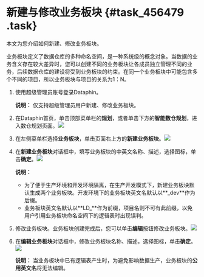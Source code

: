 # 新建与修改业务板块 {#task_456479 .task}

本文为您介绍如何新建、修改业务板块。

业务板块定义了数据仓库的多种命名空间，是一种系统级的概念对象。当数据的业务含义存在较大差异时，您可以创建不同的业务板块让各成员独立管理不同的业务，后续数据仓库的建设将受到业务板块的约束。在同一个业务板块中可能包含多个不同的项目，所以业务板块与项目的关系为1：N。

1.  使用超级管理员账号登录Dataphin。 

    **说明：** 仅支持超级管理员用户新建、修改业务板块。

2.  在Dataphin首页，单击顶部菜单栏的**规划**，或者单击下方的**智能数仓规划**，进入数仓规划页面。![](http://static-aliyun-doc.oss-cn-hangzhou.aliyuncs.com/assets/img/148397/156016032041387_zh-CN.png)


3.  在左侧菜单栏选择**业务板块**，单击页面右上方的**新建业务板块**。![](http://static-aliyun-doc.oss-cn-hangzhou.aliyuncs.com/assets/img/367633/156016032148955_zh-CN.png)


4.  在**新建业务板块**对话框中，填写业务板块的中英文名称、描述，选择图标，单击**确定**。![](http://static-aliyun-doc.oss-cn-hangzhou.aliyuncs.com/assets/img/367633/156016032148959_zh-CN.png)

 

    **说明：** 

    -   为了便于生产环境和开发环境隔离，在生产开发模式下，新建业务板块默认生成两个业务板块。开发环境下的业务板块英文名默认以**\_dev**作为后缀。
    -   业务板块英文名默认以**LD\_**作为前缀，项目名则不可有此前缀，以免用户引用业务板块命名空间下的逻辑表时出现误判。
5.  修改业务板块。业务板块创建完成后，您可以单击**编辑**按钮修改业务板块。![](http://static-aliyun-doc.oss-cn-hangzhou.aliyuncs.com/assets/img/367633/156016032148971_zh-CN.png)


6.  在**编辑业务板块**对话框中，修改业务板块名称、描述，选择图标，单击**确定**。![](http://static-aliyun-doc.oss-cn-hangzhou.aliyuncs.com/assets/img/367633/156016032148974_zh-CN.png)

 

    **说明：** 当业务板块中已有逻辑表产生时，为避免影响数据生产，业务板块的**公用英文名**将无法编辑。


